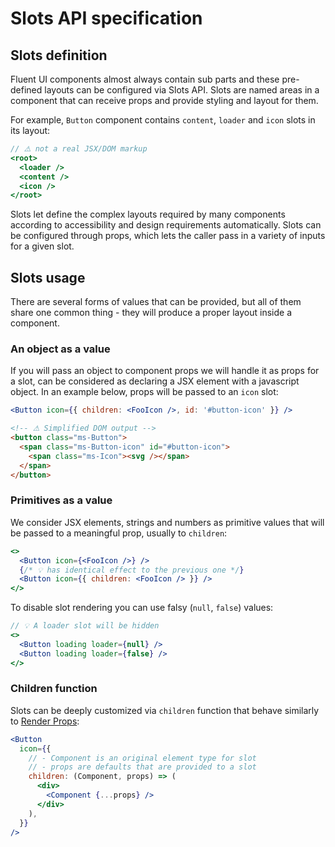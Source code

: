 # Slots API specification

## Slots definition

Fluent UI components almost always contain sub parts and these pre-defined layouts can be configured via Slots API. Slots are named areas in a component that can receive props and provide styling and layout for them.

For example, `Button` component contains `content`, `loader` and `icon` slots in its layout:

```jsx
// ⚠️ not a real JSX/DOM markup
<root>
  <loader />
  <content />
  <icon />
</root>
```

Slots let define the complex layouts required by many components according to accessibility and design requirements automatically. Slots can be configured through props, which lets the caller pass in a variety of inputs for a given slot.

## Slots usage

There are several forms of values that can be provided, but all of them share one common thing - they will produce a proper layout inside a component.

### An object as a value

If you will pass an object to component props we will handle it as props for a slot, can be considered as declaring a JSX element with a javascript object. In an example below, props will be passed to an `icon` slot:

```jsx
<Button icon={{ children: <FooIcon />, id: '#button-icon' }} />
```

```html
<!-- ⚠ Simplified DOM output -->
<button class="ms-Button">
  <span class="ms-Button-icon" id="#button-icon">
    <span class="ms-Icon"><svg /></span>
  </span>
</button>
```

### Primitives as a value

We consider JSX elements, strings and numbers as primitive values that will be passed to a meaningful prop, usually to `children`:

```jsx
<>
  <Button icon={<FooIcon />} />
  {/* 💡 has identical effect to the previous one */}
  <Button icon={{ children: <FooIcon /> }} />
</>
```

To disable slot rendering you can use falsy (`null`, `false`) values:

```jsx
// 💡 A loader slot will be hidden
<>
  <Button loading loader={null} />
  <Button loading loader={false} />
</>
```

### Children function

Slots can be deeply customized via `children` function that behave similarly to [Render Props](https://reactjs.org/docs/render-props.html):

```jsx
<Button
  icon={{
    // - Component is an original element type for slot
    // - props are defaults that are provided to a slot
    children: (Component, props) => (
      <div>
        <Component {...props} />
      </div>
    ),
  }}
/>
```
